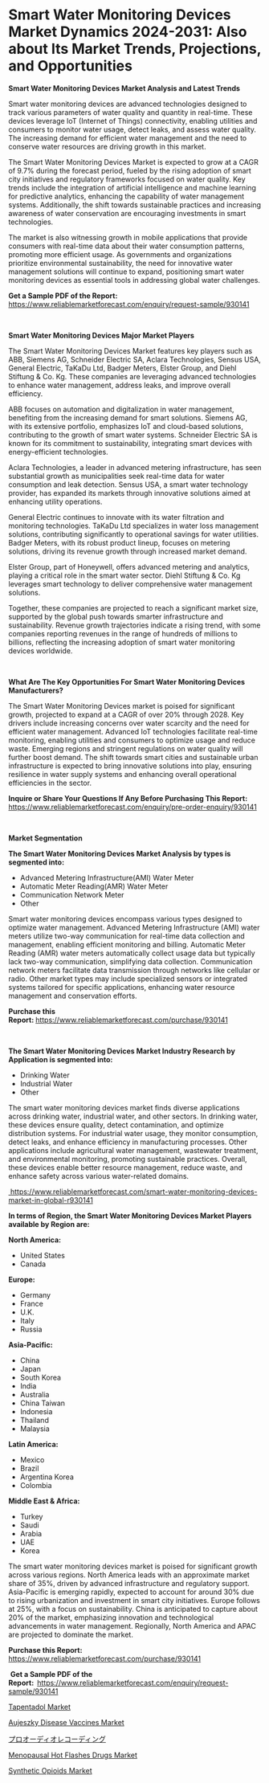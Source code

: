 <p><h1>Smart Water Monitoring Devices Market Dynamics 2024-2031: Also about Its Market Trends, Projections, and Opportunities</h1></p><p><strong>Smart Water Monitoring Devices Market Analysis and Latest Trends</strong></p>
<p><p>Smart water monitoring devices are advanced technologies designed to track various parameters of water quality and quantity in real-time. These devices leverage IoT (Internet of Things) connectivity, enabling utilities and consumers to monitor water usage, detect leaks, and assess water quality. The increasing demand for efficient water management and the need to conserve water resources are driving growth in this market.</p><p>The Smart Water Monitoring Devices Market is expected to grow at a CAGR of 9.7% during the forecast period, fueled by the rising adoption of smart city initiatives and regulatory frameworks focused on water quality. Key trends include the integration of artificial intelligence and machine learning for predictive analytics, enhancing the capability of water management systems. Additionally, the shift towards sustainable practices and increasing awareness of water conservation are encouraging investments in smart technologies.</p><p>The market is also witnessing growth in mobile applications that provide consumers with real-time data about their water consumption patterns, promoting more efficient usage. As governments and organizations prioritize environmental sustainability, the need for innovative water management solutions will continue to expand, positioning smart water monitoring devices as essential tools in addressing global water challenges.</p></p>
<p><strong>Get a Sample PDF of the Report:&nbsp;</strong> <a href="https://www.reliablemarketforecast.com/enquiry/request-sample/930141?utm_campaign=1082&utm_medium=2&utm_source=Github&utm_content=ia&utm_term=03122024&utm_id=smart-water-monitoring-devices">https://www.reliablemarketforecast.com/enquiry/request-sample/930141</a></p>
<p>&nbsp;</p>
<p><strong>Smart Water Monitoring Devices Major Market Players</strong></p>
<p><p>The Smart Water Monitoring Devices Market features key players such as ABB, Siemens AG, Schneider Electric SA, Aclara Technologies, Sensus USA, General Electric, TaKaDu Ltd, Badger Meters, Elster Group, and Diehl Stiftung & Co. Kg. These companies are leveraging advanced technologies to enhance water management, address leaks, and improve overall efficiency.</p><p>ABB focuses on automation and digitalization in water management, benefiting from the increasing demand for smart solutions. Siemens AG, with its extensive portfolio, emphasizes IoT and cloud-based solutions, contributing to the growth of smart water systems. Schneider Electric SA is known for its commitment to sustainability, integrating smart devices with energy-efficient technologies. </p><p>Aclara Technologies, a leader in advanced metering infrastructure, has seen substantial growth as municipalities seek real-time data for water consumption and leak detection. Sensus USA, a smart water technology provider, has expanded its markets through innovative solutions aimed at enhancing utility operations.</p><p>General Electric continues to innovate with its water filtration and monitoring technologies. TaKaDu Ltd specializes in water loss management solutions, contributing significantly to operational savings for water utilities. Badger Meters, with its robust product lineup, focuses on metering solutions, driving its revenue growth through increased market demand. </p><p>Elster Group, part of Honeywell, offers advanced metering and analytics, playing a critical role in the smart water sector. Diehl Stiftung & Co. Kg leverages smart technology to deliver comprehensive water management solutions.</p><p>Together, these companies are projected to reach a significant market size, supported by the global push towards smarter infrastructure and sustainability. Revenue growth trajectories indicate a rising trend, with some companies reporting revenues in the range of hundreds of millions to billions, reflecting the increasing adoption of smart water monitoring devices worldwide.</p></p>
<p>&nbsp;</p>
<p><strong>What Are The Key Opportunities For Smart Water Monitoring Devices Manufacturers?</strong></p>
<p><p>The Smart Water Monitoring Devices market is poised for significant growth, projected to expand at a CAGR of over 20% through 2028. Key drivers include increasing concerns over water scarcity and the need for efficient water management. Advanced IoT technologies facilitate real-time monitoring, enabling utilities and consumers to optimize usage and reduce waste. Emerging regions and stringent regulations on water quality will further boost demand. The shift towards smart cities and sustainable urban infrastructure is expected to bring innovative solutions into play, ensuring resilience in water supply systems and enhancing overall operational efficiencies in the sector.</p></p>
<p><strong>Inquire or Share Your Questions If Any Before Purchasing This Report:</strong> <a href="https://www.reliablemarketforecast.com/enquiry/pre-order-enquiry/930141?utm_campaign=1082&utm_medium=2&utm_source=Github&utm_content=ia&utm_term=03122024&utm_id=smart-water-monitoring-devices">https://www.reliablemarketforecast.com/enquiry/pre-order-enquiry/930141</a></p>
<p>&nbsp;</p>
<p><strong>Market Segmentation</strong></p>
<p><strong>The Smart Water Monitoring Devices Market Analysis by types is segmented into:</strong></p>
<p><ul><li>Advanced Metering Infrastructure(AMI) Water Meter</li><li>Automatic Meter Reading(AMR) Water Meter</li><li>Communication Network Meter</li><li>Other</li></ul></p>
<p><p>Smart water monitoring devices encompass various types designed to optimize water management. Advanced Metering Infrastructure (AMI) water meters utilize two-way communication for real-time data collection and management, enabling efficient monitoring and billing. Automatic Meter Reading (AMR) water meters automatically collect usage data but typically lack two-way communication, simplifying data collection. Communication network meters facilitate data transmission through networks like cellular or radio. Other market types may include specialized sensors or integrated systems tailored for specific applications, enhancing water resource management and conservation efforts.</p></p>
<p><strong>Purchase this Report:&nbsp;</strong><a href="https://www.reliablemarketforecast.com/purchase/930141?utm_campaign=1082&utm_medium=2&utm_source=Github&utm_content=ia&utm_term=03122024&utm_id=smart-water-monitoring-devices">https://www.reliablemarketforecast.com/purchase/930141</a></p>
<p>&nbsp;</p>
<p><strong>The Smart Water Monitoring Devices Market Industry Research by Application is segmented into:</strong></p>
<p><ul><li>Drinking Water</li><li>Industrial Water</li><li>Other</li></ul></p>
<p><p>The smart water monitoring devices market finds diverse applications across drinking water, industrial water, and other sectors. In drinking water, these devices ensure quality, detect contamination, and optimize distribution systems. For industrial water usage, they monitor consumption, detect leaks, and enhance efficiency in manufacturing processes. Other applications include agricultural water management, wastewater treatment, and environmental monitoring, promoting sustainable practices. Overall, these devices enable better resource management, reduce waste, and enhance safety across various water-related domains.</p></p>
<p><a href="https://www.reliablemarketforecast.com/smart-water-monitoring-devices-market-in-global-r930141?utm_campaign=1082&utm_medium=2&utm_source=Github&utm_content=ia&utm_term=03122024&utm_id=smart-water-monitoring-devices">&nbsp;https://www.reliablemarketforecast.com/smart-water-monitoring-devices-market-in-global-r930141</a></p>
<p><strong>In terms of Region, the Smart Water Monitoring Devices Market Players available by Region are:</strong></p>
<p>
    <p> <strong> North America: </strong>
        <ul>
            <li>United States</li>
            <li>Canada</li>
        </ul>
        </p> 
    <p> <strong> Europe: </strong>
        <ul>
            <li>Germany</li>
            <li>France</li>
            <li>U.K.</li>
            <li>Italy</li>
            <li>Russia</li>
        </ul>
        </p> 
    <p> <strong> Asia-Pacific: </strong>
        <ul>
            <li>China</li>
            <li>Japan</li>
            <li>South Korea</li>
            <li>India</li>
            <li>Australia</li>
            <li>China Taiwan</li>
            <li>Indonesia</li>
            <li>Thailand</li>
            <li>Malaysia</li>
        </ul>
        </p> 
    <p> <strong> Latin America: </strong>
        <ul>
            <li>Mexico</li>
            <li>Brazil</li>
            <li>Argentina Korea</li>
            <li>Colombia</li>
        </ul>
        </p> 
    <p> <strong> Middle East & Africa: </strong>
        <ul>
            <li>Turkey</li>
            <li>Saudi</li>
            <li>Arabia</li>
            <li>UAE</li>
            <li>Korea</li>
        </ul>
    </p>
    </p>
<p><p>The smart water monitoring devices market is poised for significant growth across various regions. North America leads with an approximate market share of 35%, driven by advanced infrastructure and regulatory support. Asia-Pacific is emerging rapidly, expected to account for around 30% due to rising urbanization and investment in smart city initiatives. Europe follows at 25%, with a focus on sustainability. China is anticipated to capture about 20% of the market, emphasizing innovation and technological advancements in water management. Regionally, North America and APAC are projected to dominate the market.</p></p>
<p><strong>Purchase this Report: </strong><a href="https://www.reliablemarketforecast.com/purchase/930141?utm_campaign=1082&utm_medium=2&utm_source=Github&utm_content=ia&utm_term=03122024&utm_id=smart-water-monitoring-devices">https://www.reliablemarketforecast.com/purchase/930141</a></p>
<p>&nbsp;<strong>Get a Sample PDF of the Report:&nbsp;&nbsp;</strong><a href="https://www.reliablemarketforecast.com/enquiry/request-sample/930141?utm_campaign=1082&utm_medium=2&utm_source=Github&utm_content=ia&utm_term=03122024&utm_id=smart-water-monitoring-devices">https://www.reliablemarketforecast.com/enquiry/request-sample/930141</a></p>
<p><strong></strong></p>
<p><p><a href="https://www.linkedin.com/pulse/tapentadol-market-analysis-future-growth-trends-revenue-projections-zs31e?utm_campaign=1082&utm_medium=2&utm_source=Github&utm_content=ia&utm_term=03122024&utm_id=smart-water-monitoring-devices">Tapentadol Market</a></p><p><a href="https://issuu.com/reportprime-2/docs/aujeszky-disease-vaccines-market-size-2030.pptx?utm_campaign=1082&utm_medium=2&utm_source=Github&utm_content=ia&utm_term=03122024&utm_id=smart-water-monitoring-devices">Aujeszky Disease Vaccines Market</a></p><p><a href="https://github.com/lababdou/Market-Research-Report-List-6/blob/main/770950326623.md?utm_campaign=1082&utm_medium=2&utm_source=Github&utm_content=ia&utm_term=03122024&utm_id=smart-water-monitoring-devices">プロオーディオレコーディング</a></p><p><a href="https://github.com/NorbertYates/Market-Research-Report-List-7/blob/main/menopausal-hot-flashes-drugs-market.md?utm_campaign=1082&utm_medium=2&utm_source=Github&utm_content=ia&utm_term=03122024&utm_id=smart-water-monitoring-devices">Menopausal Hot Flashes Drugs Market</a></p><p><a href="https://www.linkedin.com/pulse/synthetic-opioids-market-characterized-rapid-growth-projected-dlkfe?utm_campaign=1082&utm_medium=2&utm_source=Github&utm_content=ia&utm_term=03122024&utm_id=smart-water-monitoring-devices">Synthetic Opioids Market</a></p></p>